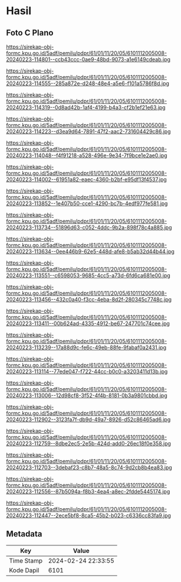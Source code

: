 # Hasil

## Foto C Plano

https://sirekap-obj-formc.kpu.go.id/5adf/pemilu/pdpr/61/01/11/20/05/6101112005008-20240223-114801--ccb43ccc-0ae9-48bd-9073-a1e6149cdeab.jpg

https://sirekap-obj-formc.kpu.go.id/5adf/pemilu/pdpr/61/01/11/20/05/6101112005008-20240223-114555--285a872e-d248-48e4-a5e6-f101a5786f8d.jpg

https://sirekap-obj-formc.kpu.go.id/5adf/pemilu/pdpr/61/01/11/20/05/6101112005008-20240223-114319--0d8ad42b-1af4-4199-b4a3-cf2b1ef21e63.jpg

https://sirekap-obj-formc.kpu.go.id/5adf/pemilu/pdpr/61/01/11/20/05/6101112005008-20240223-114223--d3ea9d64-7891-47f2-aac2-731604429c86.jpg

https://sirekap-obj-formc.kpu.go.id/5adf/pemilu/pdpr/61/01/11/20/05/6101112005008-20240223-114048--f4f91218-a528-496e-9e34-7f9bce1e2ae0.jpg

https://sirekap-obj-formc.kpu.go.id/5adf/pemilu/pdpr/61/01/11/20/05/6101112005008-20240223-114002--61951a82-eaec-4360-b2bf-e95df13f4537.jpg

https://sirekap-obj-formc.kpu.go.id/5adf/pemilu/pdpr/61/01/11/20/05/6101112005008-20240223-113852--1e407b50-cce1-4290-bc7b-4edf977fe581.jpg

https://sirekap-obj-formc.kpu.go.id/5adf/pemilu/pdpr/61/01/11/20/05/6101112005008-20240223-113734--51896d63-c052-4ddc-9b2a-898f78c4a885.jpg

https://sirekap-obj-formc.kpu.go.id/5adf/pemilu/pdpr/61/01/11/20/05/6101112005008-20240223-113634--0ee446b9-62e5-448d-afe8-b5ab32d44b44.jpg

https://sirekap-obj-formc.kpu.go.id/5adf/pemilu/pdpr/61/01/11/20/05/6101112005008-20240223-113551--c6598053-9685-4cc5-a73d-6fd6ca681e00.jpg

https://sirekap-obj-formc.kpu.go.id/5adf/pemilu/pdpr/61/01/11/20/05/6101112005008-20240223-113456--432c0a40-f3cc-4eba-8d2f-280345c7748c.jpg

https://sirekap-obj-formc.kpu.go.id/5adf/pemilu/pdpr/61/01/11/20/05/6101112005008-20240223-113411--00b624ad-4335-4912-be67-247701c74cee.jpg

https://sirekap-obj-formc.kpu.go.id/5adf/pemilu/pdpr/61/01/11/20/05/6101112005008-20240223-113239--17a88d9c-fe6c-49eb-88fe-9fabaf0a2431.jpg

https://sirekap-obj-formc.kpu.go.id/5adf/pemilu/pdpr/61/01/11/20/05/6101112005008-20240223-113114--77ede047-f722-44cc-b0c0-a3203411d13b.jpg

https://sirekap-obj-formc.kpu.go.id/5adf/pemilu/pdpr/61/01/11/20/05/6101112005008-20240223-113006--12d98cf8-3f52-4f4b-8181-0b3a9801cbbd.jpg

https://sirekap-obj-formc.kpu.go.id/5adf/pemilu/pdpr/61/01/11/20/05/6101112005008-20240223-112902--3123fa7f-db9d-49a7-8926-d52c86465ad6.jpg

https://sirekap-obj-formc.kpu.go.id/5adf/pemilu/pdpr/61/01/11/20/05/6101112005008-20240223-112759--8dbe2ec5-2e5b-424d-add0-26ec18f0e358.jpg

https://sirekap-obj-formc.kpu.go.id/5adf/pemilu/pdpr/61/01/11/20/05/6101112005008-20240223-112703--3debaf23-c8b7-48a5-8c74-9d2cb8b4ea83.jpg

https://sirekap-obj-formc.kpu.go.id/5adf/pemilu/pdpr/61/01/11/20/05/6101112005008-20240223-112556--87b5094a-f8b3-4ea4-a8ec-2fdde5445174.jpg

https://sirekap-obj-formc.kpu.go.id/5adf/pemilu/pdpr/61/01/11/20/05/6101112005008-20240223-112447--2ece5bf8-8ca5-45b2-b023-c6336cc83fa9.jpg


## Metadata

| Key        | Value               |
| ---------- | ------------------- |
| Time Stamp | 2024-02-24 22:33:55 |
| Kode Dapil | 6101                |



